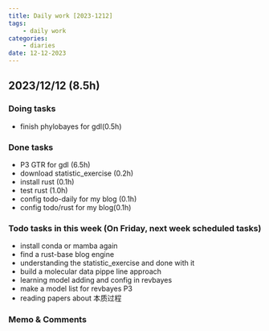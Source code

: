 ```yaml
---
title: Daily work [2023-1212]
tags:
	- daily work
categories:
	- diaries
date: 12-12-2023
---
```

## 2023/12/12 (8.5h)
### Doing tasks
- finish phylobayes for gdl(0.5h)

### Done tasks
- P3 GTR for gdl (6.5h)
- download statistic_exercise (0.2h)
- install rust (0.1h)
- test rust (1.0h)
- config todo-daily for my blog (0.1h)
- config todo/rust for my blog(0.1h)

### Todo tasks in this week (On Friday, next week scheduled tasks)
- install conda or mamba again
- find a rust-base blog engine
- understanding the statistic_exercise and done with it
- build a molecular data pippe line approach
- learning model adding and config in revbayes
- make a model list for revbayes P3
- reading papers about 本质过程

### Memo & Comments


